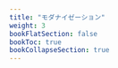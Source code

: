 ```yaml
---
title: "モダナイゼーション"
weight: 3
bookFlatSection: false
bookToc: true
bookCollapseSection: true
---
```


